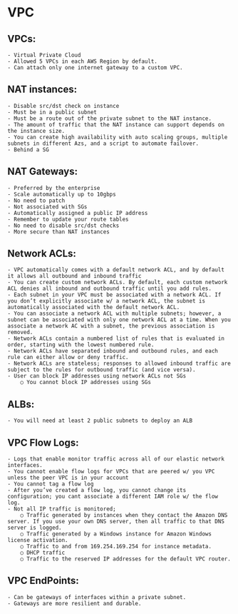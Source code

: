 # VPC

## VPCs:
	- Virtual Private Cloud
	- Allowed 5 VPCs in each AWS Region by default.
	- Can attach only one internet gateway to a custom VPC.

## NAT instances:
	- Disable src/dst check on instance
	- Must be in a public subnet
	- Must be a route out of the private subnet to the NAT instance.
	- The amount of traffic that the NAT instance can support depends on the instance size.
	- You can create high availability with auto scaling groups, multiple subnets in different Azs, and a script to automate failover.
	- Behind a SG

## NAT Gateways:
	- Preferred by the enterprise
	- Scale automatically up to 10gbps
	- No need to patch
	- Not associated with SGs
	- Automatically assigned a public IP address
	- Remember to update your route tables
	- No need to disable src/dst checks
	- More secure than NAT instances

## Network ACLs:
	- VPC automatically comes with a default network ACL, and by default it allows all outbound and inbound traffic
	- You can create custom network ACLs. By default, each custom network ACL denies all inbound and outbound traffic until you add rules.
	- Each subnet in your VPC must be associated with a network ACL. If you don’t explicitly associate w/ a network ACL, the subnet is automatically associated with the default network ACL.
	- You can associate a network ACL with multiple subnets; however, a subnet can be associated with only one network ACL at a time. When you associate a network AC with a subnet, the previous association is removed.
	- Network ACLs contain a numbered list of rules that is evaluated in order, starting with the lowest numbered rule.
	- Network ACLs have separated inbound and outbound rules, and each rule can either allow or deny traffic.
	- Network ACLs are stateless; responses to allowed inbound traffic are subject to the rules for outbound traffic (and vice versa).
	- User can block IP addresses using network ACLs not SGs
		○ You cannot block IP addresses using SGs

## ALBs:
	- You will need at least 2 public subnets to deploy an ALB

## VPC Flow Logs:
	- Logs that enable monitor traffic across all of our elastic network interfaces.
	- You cannot enable flow logs for VPCs that are peered w/ you VPC unless the peer VPC is in your account
	- You cannot tag a flow log
	- After you’ve created a flow log, you cannot change its configuration; you cant associate a different IAM role w/ the flow log.
	- Not all IP traffic is monitored;
		○ Traffic generated by instances when they contact the Amazon DNS server. If you use your own DNS server, then all traffic to that DNS server is logged.
		○ Traffic generated by a Windows instance for Amazon Windows license activation.
		○ Traffic to and from 169.254.169.254 for instance metadata.
		○ DHCP traffic
		○ Traffic to the reserved IP addresses for the default VPC router.

## VPC EndPoints:
	- Can be gateways of interfaces within a private subnet.
	- Gateways are more resilient and durable.

